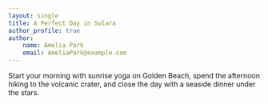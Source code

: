 ```yaml
---
layout: single
title: A Perfect Day in Solara
author_profile: true
author:
    name: Amelia Park
    email: AmeliaPark@example.com
---
```


Start your morning with sunrise yoga on Golden Beach, spend the afternoon hiking to the volcanic crater, and close the day with a seaside dinner under the stars.
